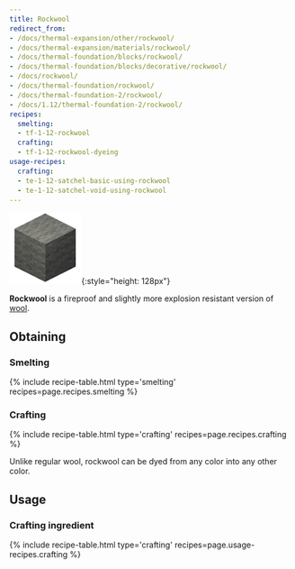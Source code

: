 ```yaml
---
title: Rockwool
redirect_from:
- /docs/thermal-expansion/other/rockwool/
- /docs/thermal-expansion/materials/rockwool/
- /docs/thermal-foundation/blocks/rockwool/
- /docs/thermal-foundation/blocks/decorative/rockwool/
- /docs/rockwool/
- /docs/thermal-foundation/rockwool/
- /docs/thermal-foundation-2/rockwool/
- /docs/1.12/thermal-foundation-2/rockwool/
recipes:
  smelting:
  - tf-1-12-rockwool
  crafting:
  - tf-1-12-rockwool-dyeing
usage-recipes:
  crafting:
  - te-1-12-satchel-basic-using-rockwool
  - te-1-12-satchel-void-using-rockwool
---
```


![Rockwool](/assets/images/thermal-foundation-2/rockwool.gif){:style="height: 128px"}


**Rockwool** is a fireproof and slightly more explosion resistant version of
[wool](https://minecraft.gamepedia.com/Wool).


Obtaining
---------

### Smelting
{% include recipe-table.html type='smelting' recipes=page.recipes.smelting %}

### Crafting
{% include recipe-table.html type='crafting' recipes=page.recipes.crafting %}

Unlike regular wool, rockwool can be dyed from any color into any other color.


Usage
-----

### Crafting ingredient
{% include recipe-table.html type='crafting' recipes=page.usage-recipes.crafting %}
